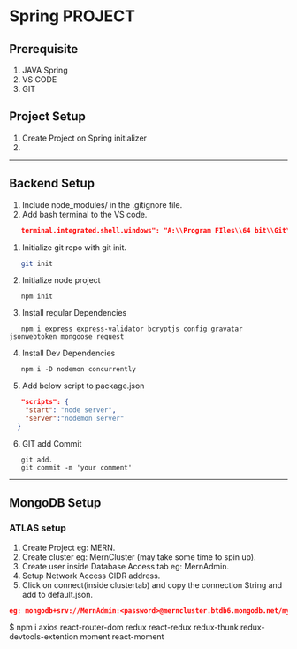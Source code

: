 # **Spring PROJECT**

## Prerequisite
1. JAVA Spring
2. VS CODE
3. GIT

## Project Setup
1. Create Project on Spring initializer
2. 


___
## Backend Setup
1. Include node_modules/ in the .gitignore file.
2. Add bash terminal to the VS code.
```JSON
   terminal.integrated.shell.windows": "A:\\Program FIles\\64 bit\\Git\\bin\\bash.exe"
```
1. Initialize git repo with git init.  
```BASH
   git init
```
2. Initialize node project
```NODE
   npm init
```
3. Install regular Dependencies
```NODE
   npm i express express-validator bcryptjs config gravatar jsonwebtoken mongoose request
```
4. Install Dev Dependencies
```NODE
   npm i -D nodemon concurrently
```
5. Add below script to package.json
```JSON
   "scripts": {
    "start": "node server",
    "server":"nodemon server"
  }
```
6. GIT add Commit
```GIT
   git add.
   git commit -m 'your comment'
```
___
## MongoDB Setup
### ATLAS setup
1. Create Project eg: MERN.
2. Create cluster eg: MernCluster (may take some time to spin up).
3. Create user inside Database Access tab eg: MernAdmin.
4. Setup Network Access CIDR address.
5. Click on connect(inside clustertab) and copy the connection String and add to default.json.
 ```JSON
 eg: mongodb+srv://MernAdmin:<password>@merncluster.btdb6.mongodb.net/myFirstDatabase?retryWrites=true&w=majority
 ```

 $ npm i axios react-router-dom redux react-redux redux-thunk redux-devtools-extention moment react-moment